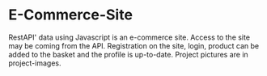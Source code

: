 # E-Commerce-Site
RestAPI' data using Javascript is an e-commerce site. Access to the site may be coming from the API. Registration on the site, login, product can be added to the basket and the profile is up-to-date. Project pictures are in project-images.
